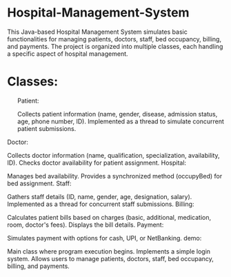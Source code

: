 # Hospital-Management-System
This Java-based Hospital Management System simulates basic functionalities for managing patients, doctors, staff, bed occupancy, billing, and payments. The project is organized into multiple classes, each handling a specific aspect of hospital management.
# Classes:
<ul>Patient:

Collects patient information (name, gender, disease, admission status, age, phone number, ID).
Implemented as a thread to simulate concurrent patient submissions.
</ul>
Doctor:

Collects doctor information (name, qualification, specialization, availability, ID).
Checks doctor availability for patient assignment.
Hospital:

Manages bed availability.
Provides a synchronized method (occupyBed) for bed assignment.
Staff:

Gathers staff details (ID, name, gender, age, designation, salary).
Implemented as a thread for concurrent staff submissions.
Billing:

Calculates patient bills based on charges (basic, additional, medication, room, doctor's fees).
Displays the bill details.
Payment:

Simulates payment with options for cash, UPI, or NetBanking.
demo:

Main class where program execution begins.
Implements a simple login system.
Allows users to manage patients, doctors, staff, bed occupancy, billing, and payments.
